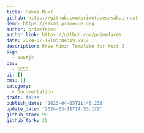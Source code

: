 ```yaml
---
title: Sakai Nuxt
github: https://github.com/primefaces/sakai-nuxt
demo: https://sakai.primevue.org
author: primefaces
author_link: https://github.com/primefaces
date: 2024-02-19T05:04:19.991Z
description: Free Admin Template for Nuxt 3
ssg:
  - Nuxtjs
css:
  - SCSS
ui: []
cms: []
category:
  - Documentation
draft: false
publish_date: '2023-04-05T11:46:23Z'
update_date: '2024-03-11T14:53:17Z'
github_star: 99
github_fork: 35
---
```

